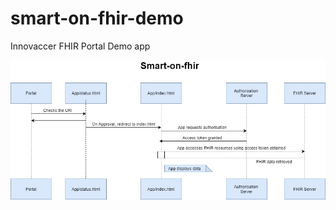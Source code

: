# smart-on-fhir-demo

Innovaccer FHIR Portal Demo app

![Image description](./core/static/images/flowchart.jpg)
